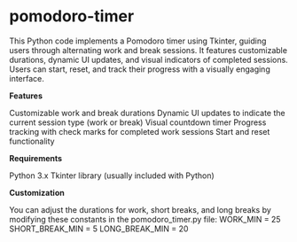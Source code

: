 # pomodoro-timer
This Python code implements a Pomodoro timer using Tkinter, guiding users through alternating work and break sessions. It features customizable durations, dynamic UI updates, and visual indicators of completed sessions. Users can start, reset, and track their progress with a visually engaging interface.

**Features**

Customizable work and break durations
Dynamic UI updates to indicate the current session type (work or break)
Visual countdown timer
Progress tracking with check marks for completed work sessions
Start and reset functionality

**Requirements**

Python 3.x
Tkinter library (usually included with Python)

**Customization**

You can adjust the durations for work, short breaks, and long breaks by modifying these constants in the pomodoro_timer.py file:
WORK_MIN = 25
SHORT_BREAK_MIN = 5
LONG_BREAK_MIN = 20
